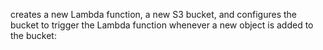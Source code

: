 creates a new Lambda function, a new S3 bucket, 
and configures the bucket to trigger the Lambda function whenever a new object is added to the bucket:
